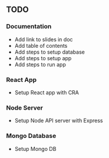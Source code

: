 ## TODO

### Documentation
- Add link to slides in doc
- Add table of contents
- Add steps to setup database
- Add steps to setup app
- Add steps to run app

### React App
- Setup React app with CRA

### Node Server
- Setup Node API server with Express

### Mongo Database
- Setup Mongo DB